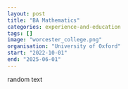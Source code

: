 ```yaml
---
layout: post
title: "BA Mathematics"
categories: experience-and-education
tags: []
image: "worcester_college.png"
organisation: "University of Oxford"
start: "2022-10-01"
end: "2025-06-01"
---
```


random text